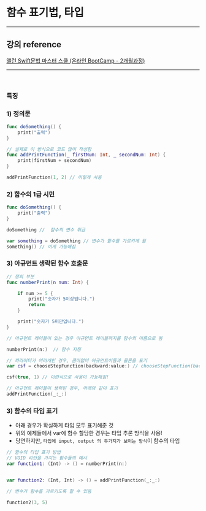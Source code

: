 # 함수 표기법, 타입

---

## 강의 reference

[앨런 Swift문법 마스터 스쿨 (온라인 BootCamp - 2개월과정)](https://www.inflearn.com/course/스위프트-문법-마스터-스쿨/dashboard)

---

<br>

### 특징

### 1) 정의문

```swift
func doSomething() {
    print("출력")
}

// 실제로 이 방식으로 코드 많이 작성함
func addPrintFunction(_ firstNum: Int, _ secondNum: Int) {
    print(firstNum + secondNum)
}

addPrintFunction(1, 2) // 이렇게 사용


```

### 2) 함수의 1급 시민

```swift
func doSomething() {
    print("출력")
}

doSomething //  함수의 변수 취급

var something = doSomething // 변수가 함수를 가르키게 됨
something() // 이게 가능해짐
```

### 3) 아규먼트 생략된 함수 호출문

```swift
// 정의 부분
func numberPrint(n num: Int) {

    if num >= 5 {
        print("숫자가 5이상입니다.")
        return
    }

    print("숫자가 5미만입니다.")
}

// 아규먼트 레이블이 있는 경우 아규먼트 레이블까지를 함수의 이름으로 봄

numberPrint(n:)  // 함수 지칭

```

```swift
// 파라미터가 여러개인 경우, 콤마없이 아규먼트이름과 콜론을 표기
var csf = chooseStepFunction(backward:value:) // chooseStepFunction(backward: Bool, value: Int)

csf(true, 1) // 이런식으로 사용이 가능해짐!

```

```swift
// 아규먼트 레이블이 생략된 경우, 아래와 같이 표기
addPrintFunction(_:_:)

```

### 3) 함수의 타입 표기

- 아래 경우가 확실하게 타입 모두 표기해준 것
- 위의 예제들에서 var에 함수 할당한 경우는 타입 추론 방식을 사용!
- 당연하지만, `타입에 input, output 의 두가지가 보이는 방식`이 함수의 타입

```swift
// 함수의 타입 표기 방법
// VOID 리턴을 가지는 함수들의 예시
var function1: (Int) -> () = numberPrint(n:)


var function2: (Int, Int) -> () = addPrintFunction(_:_:)

// 변수가 함수를 가르키도록 할 수 있음

function2(3, 5)

```
